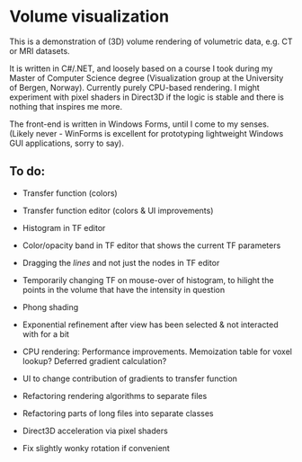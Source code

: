 # Volume visualization

This is a demonstration of (3D) volume rendering of volumetric data, e.g. CT or MRI datasets. 

It is written in C#/.NET, and loosely based on a course I took during my Master of Computer Science degree (Visualization group at the University of Bergen, Norway). Currently purely CPU-based rendering. I might experiment with pixel shaders in Direct3D if the logic is stable and there is nothing that inspires me more.

The front-end is written in Windows Forms, until I come to my senses. (Likely never - WinForms is excellent for prototyping lightweight Windows GUI applications, sorry to say). 

## To do:

* Transfer function (colors)  
* Transfer function editor (colors & UI improvements)  
* Histogram in TF editor  
* Color/opacity band in TF editor that shows the current TF parameters  
* Dragging the *lines* and not just the nodes in TF editor  
* Temporarily changing TF on mouse-over of histogram, to hilight the points in the volume that have the intensity in question  
* Phong shading  

* Exponential refinement after view has been selected & not interacted with for a bit  
* CPU rendering: Performance improvements. Memoization table for voxel lookup? Deferred gradient calculation?
* UI to change contribution of gradients to transfer function

* Refactoring rendering algorithms to separate files  
* Refactoring parts of long files into separate classes

* Direct3D acceleration via pixel shaders  
* Fix slightly wonky rotation if convenient  